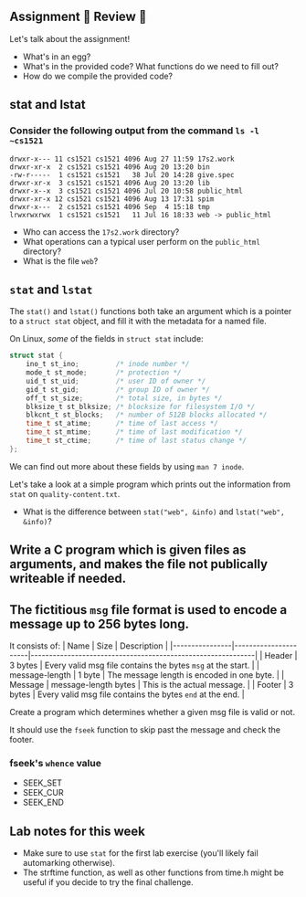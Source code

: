 ## Assignment 👏 Review 👏

Let's talk about the assignment!

- What's in an egg?
- What's in the provided code? What functions do we need to fill out?
- How do we compile the provided code?

## stat and lstat

### Consider the following output from the command `ls -l ~cs1521`
```
drwxr-x--- 11 cs1521 cs1521 4096 Aug 27 11:59 17s2.work
drwxr-xr-x  2 cs1521 cs1521 4096 Aug 20 13:20 bin
-rw-r-----  1 cs1521 cs1521   38 Jul 20 14:28 give.spec
drwxr-xr-x  3 cs1521 cs1521 4096 Aug 20 13:20 lib
drwxr-x--x  3 cs1521 cs1521 4096 Jul 20 10:58 public_html
drwxr-xr-x 12 cs1521 cs1521 4096 Aug 13 17:31 spim
drwxr-x---  2 cs1521 cs1521 4096 Sep  4 15:18 tmp
lrwxrwxrwx  1 cs1521 cs1521   11 Jul 16 18:33 web -> public_html
```

- Who can access the `17s2.work` directory?
- What operations can a typical user perform on the `public_html` directory?
- What is the file `web`?

## `stat` and `lstat`
 
The `stat()` and `lstat()` functions both take an argument which is a pointer to a `struct stat` object, and fill it with the metadata for a named file.
 
On Linux, *some* of the fields in `struct stat` include:
 
```c
struct stat {
    ino_t st_ino;         /* inode number */
    mode_t st_mode;       /* protection */
    uid_t st_uid;         /* user ID of owner */
    gid_t st_gid;         /* group ID of owner */
    off_t st_size;        /* total size, in bytes */
    blksize_t st_blksize; /* blocksize for filesystem I/O */
    blkcnt_t st_blocks;   /* number of 512B blocks allocated */
    time_t st_atime;      /* time of last access */
    time_t st_mtime;      /* time of last modification */
    time_t st_ctime;      /* time of last status change */
};
```

We can find out more about these fields by using `man 7 inode`.

Let's take a look at a simple program which prints out the information from `stat` on `quality-content.txt`.

- What is the difference between `stat("web", &info)` and `lstat("web", &info)`?

## Write a C program which is given files as arguments, and makes the file not publically writeable if needed.

## The fictitious `msg` file format is used to encode a message up to 256 bytes long.

It consists of:
| Name           | Size                 | Description                                                 |
|----------------|----------------------|-------------------------------------------------------------|
| Header         | 3 bytes              | Every valid msg file contains the bytes `msg` at the start. |
| message-length | 1 byte               | The message length is encoded in one byte.                  |
| Message        | message-length bytes | This is the actual message.                                 |
| Footer         | 3 bytes              | Every valid msg file contains the bytes `end` at the end.   | 

Create a program which determines whether a given msg file is valid or not.

It should use the `fseek` function to skip past the message and check the footer.

### fseek's `whence` value
- SEEK_SET
- SEEK_CUR
- SEEK_END

## Lab notes for this week

- Make sure to use `stat` for the first lab exercise (you'll likely fail automarking otherwise).
- The strftime function, as well as other functions from time.h might be useful if you decide to try the final challenge.
